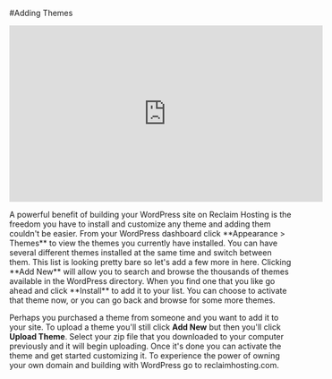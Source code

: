 #Adding Themes

<iframe width="560" height="315" src="https://www.youtube.com/embed/AL6K_pYdvfU" frameborder="0" allowfullscreen></iframe>
<p></p>
A powerful benefit of building your WordPress site on Reclaim Hosting is the freedom you have to install and customize any theme and adding them couldn't be easier. From your WordPress dashboard click **Appearance > Themes** to view the themes you currently have installed. You can have several different themes installed at the same time and switch between them. This list is looking pretty bare so let's add a few more in here. Clicking **Add New** will allow you to search and browse the thousands of themes available in the WordPress directory. When you find one that you like go ahead and click **Install** to add it to your list. You can choose to activate that theme now, or you can go back and browse for some more themes.

Perhaps you purchased a theme from someone and you want to add it to your site. To upload a theme you'll still click **Add New** but then you'll click **Upload Theme**. Select your zip file that you downloaded to your computer previously and it will begin uploading. Once it's done you can activate the theme and get started customizing it. To experience the power of owning your own domain and building with WordPress go to reclaimhosting.com.

<meta property="st:image" content="http://i.imgur.com/L99fC0a.png">